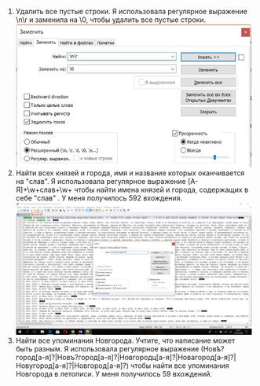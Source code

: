 1. Удалить все пустые строки.
Я использовала регулярное выражение \n\r и заменила на \0, чтобы  удалить все пустые строки. 
![](https://github.com/Lissabon699/hw-10/blob/master/%D0%B8%D0%B7%D0%BE%D0%B1%D1%80%D0%B0%D0%B6%D0%B5%D0%BD%D0%B8%D0%B5%201.jpg?raw=true)
2. Найти всех князей и города, имя и название которых оканчивается на "слав".
Я использовала регулярное выражение [А-Я]+\w+слав+\w+ чтобы найти имена князей и города, содержащих в себе "слав" . У меня получилось 592 вхождения. 
![](https://github.com/Lissabon699/hw-10/blob/master/%D0%B8%D0%B7%D0%BE%D0%B1%D1%80%D0%B0%D0%B6%D0%B5%D0%BD%D0%B8%D0%B5%202.jpg?raw=true)
3. Найти все упоминания Новгорода. Учтите, что написание может быть разным.
Я использовала регулярное выражение (Новѣ?город[а-я]?|Новъ?город[а-я]?|Новгородц[а-я]?|Новагород[а-я]?|Новугород[а-я]?|Новгород[а-я]?) чтобы найти все упоминания Новгорода в летописи. У меня получилось 59 вхождений. 
